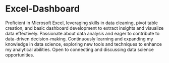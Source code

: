 # Excel-Dashboard
Proficient in Microsoft Excel, leveraging skills in data cleaning, pivot table creation, and basic dashboard development to extract insights and visualize data effectively.  Passionate about data analysis and eager to contribute to data-driven decision-making.  Continuously learning and expanding my knowledge in data science, exploring new tools and techniques to enhance my analytical abilities. Open to connecting and discussing data science opportunities.
